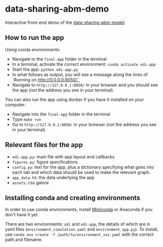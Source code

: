 # data-sharing-abm-demo
Interactive front-end demo of the [data-sharing-abm-model](https://github.com/theodi/data-sharing-abmmodel).

## How to run the app

Using conda environments:

* Navigate to the `final-app` folder in the terminal
* In a terminal, activate the correct environment: `conda activate odi-app`
* Start the app: `python odi-app.py`
* In what follows as output, you will see a message along the lines of `Running on http://0.0.0.0:8050/``
* Navigate to `http://127.0.0.1:8050/` in your browser and you should see the app  (_not_ the address you see in your terminal).

You can also run the app using docker if you have it installed on your computer:

* Navigate into the `final-app` folder in the terminal
* Type `make run`
* Go to `http://127.0.0.1:8050/` in your browser (_not_ the address you see in your terminal)

## Relevant files for the app

* `odi-app.py`: main file with app layout and callbacks
* `figures.py`: figure specifications
* `config.py`: text for the app, plus a dictionary specifying what goes into each tab and which data should be used to make the relevant graph.
* `app_data.h5`: the data underlying the app
* `assets`: css galore


## Installing conda and creating environments

In order to use conda environments, install [Miniconda](https://conda.io/miniconda.html) or Anaconda if you don't have it yet.

There are two environments: `odi` and `odi-app`, the details of which are in yaml files (`environment_simulation.yaml` and `environment_app.py`). To install, use `conda env create -f /path/to/environment_xxx.yaml` with the correct path and filename.
